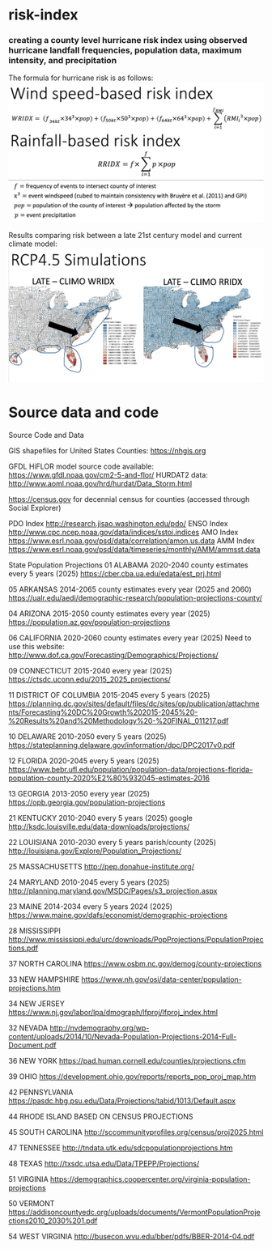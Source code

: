 # risk-index
### creating a county level hurricane risk index using observed hurricane landfall frequencies, population data, maximum intensity, and precipitation

The formula for hurricane risk is as follows:
![](pic1.png)


Results comparing risk between a late 21st century model and current climate model:
![](pic2.png)


# Source data and code

Source Code and Data 

GIS shapefiles for United States Counties: https://nhgis.org

GFDL HiFLOR model source code available: https://www.gfdl.noaa.gov/cm2-5-and-flor/
HURDAT2 data: http://www.aoml.noaa.gov/hrd/hurdat/Data_Storm.html

https://census.gov for decennial census for counties (accessed through Social Explorer)

PDO Index
http://research.jisao.washington.edu/pdo/
ENSO Index
http://www.cpc.ncep.noaa.gov/data/indices/sstoi.indices
AMO Index
https://www.esrl.noaa.gov/psd/data/correlation/amon.us.data
AMM Index
https://www.esrl.noaa.gov/psd/data/timeseries/monthly/AMM/ammsst.data

State Population Projections
01	ALABAMA   2020-2040 county estimates every 5 years (2025)
https://cber.cba.ua.edu/edata/est_prj.html

05	ARKANSAS	2014-2065 county estimates every year (2025 and 2060)
https://ualr.edu/aedi/demographic-research/population-projections-county/

04	ARIZONA	2015-2050 county estimates every year (2025)
https://population.az.gov/population-projections

06	CALIFORNIA   2020-2060 county estimates every year (2025)
Need to use this website: http://www.dof.ca.gov/Forecasting/Demographics/Projections/

09	CONNECTICUT  2015-2040 every year (2025)
https://ctsdc.uconn.edu/2015_2025_projections/

11	DISTRICT OF COLUMBIA 2015-2045 every 5 years (2025)
https://planning.dc.gov/sites/default/files/dc/sites/op/publication/attachments/Forecasting%20DC%20Growth%202015-2045%20-%20Results%20and%20Methodology%20-%20FINAL_011217.pdf

10	DELAWARE	2010-2050 every 5 years (2025)
https://stateplanning.delaware.gov/information/dpc/DPC2017v0.pdf

12	FLORIDA 2020-2045 every 5 years (2025)
	https://www.bebr.ufl.edu/population/population-data/projections-florida-population-county-2020%E2%80%932045-estimates-2016

13	GEORGIA	2013-2050 every year (2025)
https://opb.georgia.gov/population-projections

21	KENTUCKY	2010-2040 every 5 years (2025) google
http://ksdc.louisville.edu/data-downloads/projections/

22	LOUISIANA	2010-2030 every 5 years parish/county (2025)
http://louisiana.gov/Explore/Population_Projections/

25	MASSACHUSETTS
http://pep.donahue-institute.org/

24	MARYLAND   2010-2045 every 5 years (2025)
http://planning.maryland.gov/MSDC/Pages/s3_projection.aspx

23	MAINE	2014-2034 every 5 years 2024 (2025)
https://www.maine.gov/dafs/economist/demographic-projections

28	MISSISSIPPI
http://www.mississippi.edu/urc/downloads/PopProjections/PopulationProjections.pdf

37	NORTH CAROLINA
https://www.osbm.nc.gov/demog/county-projections

33	NEW HAMPSHIRE
https://www.nh.gov/osi/data-center/population-projections.htm

34	NEW JERSEY
https://www.nj.gov/labor/lpa/dmograph/lfproj/lfproj_index.html

32	NEVADA
http://nvdemography.org/wp-content/uploads/2014/10/Nevada-Population-Projections-2014-Full-Document.pdf

36	NEW YORK
https://pad.human.cornell.edu/counties/projections.cfm

39	OHIO
https://development.ohio.gov/reports/reports_pop_proj_map.htm

42	PENNSYLVANIA
https://pasdc.hbg.psu.edu/Data/Projections/tabid/1013/Default.aspx

44	RHODE ISLAND
BASED ON CENSUS PROJECTIONS

45	SOUTH CAROLINA
http://sccommunityprofiles.org/census/proj2025.html

47	TENNESSEE
http://tndata.utk.edu/sdcpopulationprojections.htm

48	TEXAS
http://txsdc.utsa.edu/Data/TPEPP/Projections/

51	VIRGINIA
https://demographics.coopercenter.org/virginia-population-projections

50	VERMONT
https://addisoncountyedc.org/uploads/documents/VermontPopulationProjections2010_2030%201.pdf

54	WEST VIRGINIA
http://busecon.wvu.edu/bber/pdfs/BBER-2014-04.pdf
